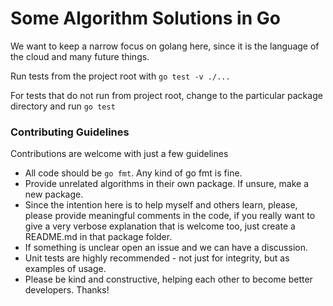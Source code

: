 # Some Algorithm Solutions in Go
We want to keep a narrow focus on golang here, since it is the language of the cloud and many future things.

Run tests from the project root with `go test -v ./...`

For tests that do not run from project root, change to the particular package directory and run `go test`

### Contributing Guidelines
Contributions are welcome with just a few guidelines

- All code should be `go fmt`. Any kind of go fmt is fine.
- Provide unrelated algorithms in their own package. If unsure, make a new package.
- Since the intention here is to help myself and others learn, please, please provide meaningful comments in the code, if you really want to give a very verbose explanation that is welcome too, just create a README.md in that package folder.
- If something is unclear open an issue and we can have a discussion.
- Unit tests are highly recommended - not just for integrity, but as examples of usage.
- Please be kind and constructive, helping each other to become better developers. Thanks!
